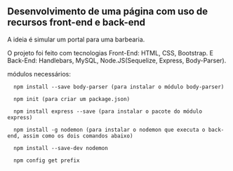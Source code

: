 <h2> Desenvolvimento de uma página com uso de recursos front-end e back-end </h2>
<p> </p>
<div> A ideia é simular um portal para uma barbearia. </div> <p></p>

O projeto foi feito com tecnologias Front-End: HTML, CSS, Bootstrap.
E Back-End: Handlebars, MySQL, Node.JS(Sequelize, Express, Body-Parser).
<P></P>
<P></P>

módulos necessários:

      npm install --save body-parser (para instalar o módulo body-parser)
      
      npm init (para criar um package.json)
      
      npm install express --save (para instalar o pacote do módulo express)
      
      npm install -g nodemon (para instalar o nodemon que executa o back-end, assim como os dois comandos abaixo)
      
      npm install --save-dev nodemon 
      
      npm config get prefix
  
